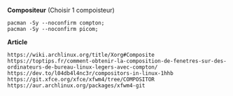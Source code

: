 **Compositeur** (Choisir 1 compoisteur)
```
pacman -Sy --noconfirm compton;
pacman -Sy --noconfirm picom;
```



**Article**
```
https://wiki.archlinux.org/title/Xorg#Composite
https://toptips.fr/comment-obtenir-la-composition-de-fenetres-sur-des-ordinateurs-de-bureau-linux-legers-avec-compton/
https://dev.to/l04db4l4nc3r/compositors-in-linux-1hhb
https://git.xfce.org/xfce/xfwm4/tree/COMPOSITOR
https://aur.archlinux.org/packages/xfwm4-git
```
